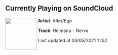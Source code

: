 ## Currently Playing on SoundCloud

[<img align="left" width="100" src="https://i1.sndcdn.com/artworks-tqIWs8WyCSW69p1l-8VAa6w-t500x500.jpg">](https://soundcloud.com/alterslashego/heimanu-nerva)

**Artist**: Alter/Ego 

**Track**: Heimanu - Nerva

Last updated at 03/05/2021 11:52
